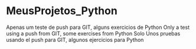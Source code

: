# MeusProjetos_Python
Apenas um teste de push para GIT, alguns exercicios de Python
Only a test using a push from GIT, some exercises from Python
Solo Unos pruebas usando el push para GIT, algunos ejercicios para Python
